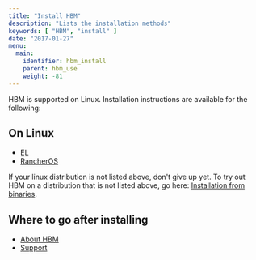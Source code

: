```yaml
---
title: "Install HBM"
description: "Lists the installation methods"
keywords: [ "HBM", "install" ]
date: "2017-01-27"
menu:
  main:
    identifier: hbm_install
    parent: hbm_use
    weight: -81
---
```


HBM is supported on Linux. Installation instructions are available for the following:

## On Linux
* [EL](linux/el.md)
* [RancherOS](linux/rancheros.md)

If your linux distribution is not listed above, don't give up yet. To try out HBM on a distribution that is not listed above, go here: [Installation from binaries](binaries.md).

## Where to go after installing
* [About HBM](../index.md)
* [Support](https://github.com/kassisol/hbm/issues/)
